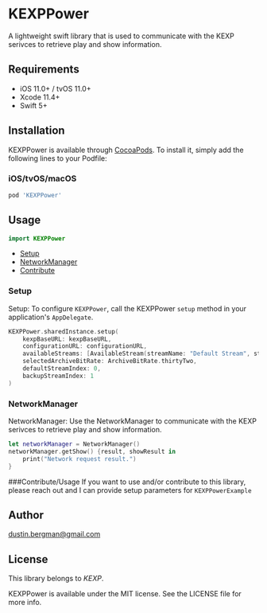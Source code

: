 # KEXPPower

A lightweight swift library that is used to communicate with the KEXP serivces to retrieve play and show information.

## Requirements
- iOS 11.0+ / tvOS 11.0+
- Xcode 11.4+
- Swift 5+

## Installation
KEXPPower is available through [CocoaPods](http://cocoapods.org). To install
it, simply add the following lines to your Podfile:

### iOS/tvOS/macOS

```ruby
pod 'KEXPPower'
```

## Usage

```swift
import KEXPPower
```

- [Setup](#setup)
- [NetworkManager](#networkManager)
- [Contribute](#contribute)

### Setup

Setup:
To configure `KEXPPower`, call the KEXPPower `setup` method in your application's `AppDelegate`.

```swift
KEXPPower.sharedInstance.setup(
    kexpBaseURL: kexpBaseURL,
    configurationURL: configurationURL,
    availableStreams: [AvailableStream(streamName: "Default Stream", streamURL: thirtyTwoBitURL)],
    selectedArchiveBitRate: ArchiveBitRate.thirtyTwo,
    defaultStreamIndex: 0,
    backupStreamIndex: 1
)
```

### NetworkManager

NetworkManager:
Use the NetworkManager to communicate with the KEXP serivces to retrieve play and show information.

```swift
let networkManager = NetworkManager()
networkManager.getShow() {result, showResult in
	print("Network request result.")
}
```

###Contribute/Usage
If you want to use and/or contribute to this library, please reach out and I can provide setup parameters for `KEXPPowerExample` 

## Author
dustin.bergman@gmail.com

## License

This library belongs to _KEXP_.

KEXPPower is available under the MIT license. See the LICENSE file for more info.


